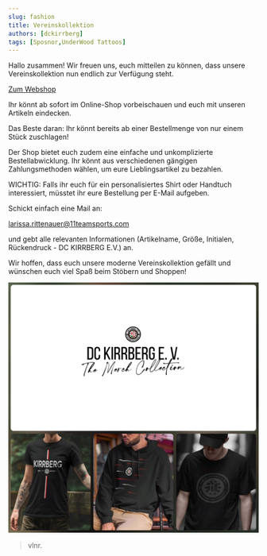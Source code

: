 ```yaml
---
slug: fashion
title: Vereinskollektion
authors: [dckirrberg]
tags: [Sposnor,UnderWood Tattoos]
---
```


Hallo zusammen! Wir freuen uns, euch mitteilen zu können, dass unsere Vereinskollektion nun endlich zur Verfügung steht.

<a href="http://artikel.dckirrberg.de">Zum Webshop</a>

Ihr könnt ab sofort im Online-Shop vorbeischauen und euch mit unseren Artikeln eindecken.

Das Beste daran: Ihr könnt bereits ab einer Bestellmenge von nur einem Stück zuschlagen!

Der Shop bietet euch zudem eine einfache und unkomplizierte Bestellabwicklung. Ihr könnt aus verschiedenen gängigen Zahlungsmethoden wählen, um eure Lieblingsartikel zu bezahlen.

WICHTIG: Falls ihr euch für ein personalisiertes Shirt oder Handtuch interessiert, müsstet ihr eure Bestellung per E-Mail aufgeben.

Schickt einfach eine Mail an:

larissa.rittenauer@11teamsports.com

und gebt alle relevanten Informationen (Artikelname, Größe, Initialen, Rückendruck - DC KIRRBERG E.V.) an.

Wir hoffen, dass euch unsere moderne Vereinskollektion gefällt und wünschen euch viel Spaß beim Stöbern und Shoppen!


![GameOn](./fashion.jpg)
 > vlnr. 